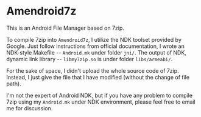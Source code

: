 Amendroid7z
===========

This is an Android File Manager based on 7zip.

To compile 7zip into `Amendroid7z`, I utilize the NDK toolset provided by Google. Just follow instructions from official documentation, I wrote an NDK-style Makefile -- `Android.mk` under folder `jni/`. The output of NDK, dynamic link library -- `libmy7zip.so` is under folder `libs/armeabi/`. 

For the sake of space, I didn't upload the whole source code of 7zip. Instead, I just give the file that I have modified (without the change of file path).

I'm not the expert of Android NDK, but if you have any problem to compile 7zip using my `Android.mk` under NDK environment, please feel free to email me for discussion.
